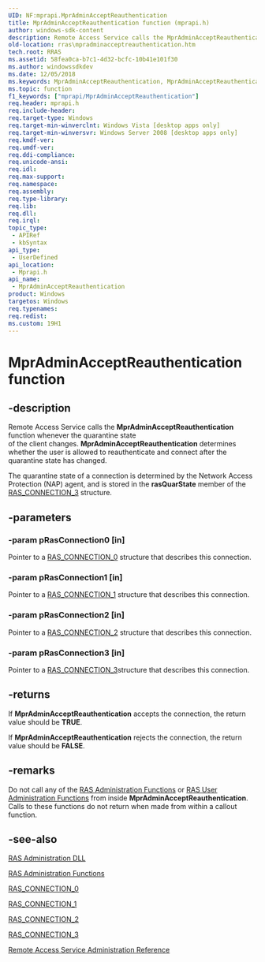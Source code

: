 ```yaml
---
UID: NF:mprapi.MprAdminAcceptReauthentication
title: MprAdminAcceptReauthentication function (mprapi.h)
author: windows-sdk-content
description: Remote Access Service calls the MprAdminAcceptReauthentication function whenever the quarantine state of the client changes.
old-location: rras\mpradminacceptreauthentication.htm
tech.root: RRAS
ms.assetid: 58fea0ca-b7c1-4d32-bcfc-10b41e101f30
ms.author: windowssdkdev
ms.date: 12/05/2018
ms.keywords: MprAdminAcceptReauthentication, MprAdminAcceptReauthentication callback, MprAdminAcceptReauthentication callback function [RAS], mprapi/MprAdminAcceptReauthentication, rras.mpradminacceptreauthentication
ms.topic: function
f1_keywords: ["mprapi/MprAdminAcceptReauthentication"]
req.header: mprapi.h
req.include-header: 
req.target-type: Windows
req.target-min-winverclnt: Windows Vista [desktop apps only]
req.target-min-winversvr: Windows Server 2008 [desktop apps only]
req.kmdf-ver: 
req.umdf-ver: 
req.ddi-compliance: 
req.unicode-ansi: 
req.idl: 
req.max-support: 
req.namespace: 
req.assembly: 
req.type-library: 
req.lib: 
req.dll: 
req.irql: 
topic_type:
 - APIRef
 - kbSyntax
api_type:
 - UserDefined
api_location:
 - Mprapi.h
api_name:
 - MprAdminAcceptReauthentication
product: Windows
targetos: Windows
req.typenames: 
req.redist: 
ms.custom: 19H1
---
```


# MprAdminAcceptReauthentication function


## -description


Remote Access Service calls the 
<b>MprAdminAcceptReauthentication</b> function whenever the quarantine state  
of the client changes. <b>MprAdminAcceptReauthentication</b> determines whether the user is allowed to reauthenticate and connect after the quarantine state has changed.

The quarantine state of a connection is determined by the Network Access Protection (NAP) agent, and is stored in the <b>rasQuarState</b> member of the <a href="https://docs.microsoft.com/windows/desktop/api/mprapi/ns-mprapi-_ras_connection_3">RAS_CONNECTION_3</a> structure. 


## -parameters




### -param pRasConnection0 [in]

Pointer to a 
<a href="https://docs.microsoft.com/windows/desktop/api/mprapi/ns-mprapi-_ras_connection_0">RAS_CONNECTION_0</a> structure that describes this connection.


### -param pRasConnection1 [in]

Pointer to a 
<a href="https://docs.microsoft.com/windows/desktop/api/mprapi/ns-mprapi-_ras_connection_1">RAS_CONNECTION_1</a> structure that describes this connection.


### -param pRasConnection2 [in]

Pointer to a 
<a href="https://docs.microsoft.com/windows/desktop/api/mprapi/ns-mprapi-_ras_connection_2">RAS_CONNECTION_2</a> structure that describes this connection.


### -param pRasConnection3 [in]

Pointer to a 
 <a href="https://docs.microsoft.com/windows/desktop/api/mprapi/ns-mprapi-_ras_connection_3">RAS_CONNECTION_3</a>structure that describes this connection.


## -returns



If 
<b>MprAdminAcceptReauthentication</b> accepts the connection, the return value should be <b>TRUE</b>.

If 
<b>MprAdminAcceptReauthentication</b> rejects the connection, the return value should be <b>FALSE</b>.




## -remarks



Do not call any of the 
<a href="https://docs.microsoft.com/windows/desktop/RRAS/ras-administration-functions">RAS Administration Functions</a> or 
<a href="https://docs.microsoft.com/windows/desktop/RRAS/ras-user-administration-functions">RAS User Administration Functions</a> from inside 
<b>MprAdminAcceptReauthentication</b>. Calls to these functions do not return when made from within a callout function.




## -see-also




<a href="https://docs.microsoft.com/windows/desktop/RRAS/ras-administration-dll">RAS Administration DLL</a>



<a href="https://docs.microsoft.com/windows/desktop/RRAS/ras-administration-functions">RAS Administration Functions</a>



<a href="https://docs.microsoft.com/windows/desktop/api/mprapi/ns-mprapi-_ras_connection_0">RAS_CONNECTION_0</a>



<a href="https://docs.microsoft.com/windows/desktop/api/mprapi/ns-mprapi-_ras_connection_1">RAS_CONNECTION_1</a>



<a href="https://docs.microsoft.com/windows/desktop/api/mprapi/ns-mprapi-_ras_connection_2">RAS_CONNECTION_2</a>



<a href="https://docs.microsoft.com/windows/desktop/api/mprapi/ns-mprapi-_ras_connection_3">RAS_CONNECTION_3</a>



<a href="https://docs.microsoft.com/windows/desktop/RRAS/remote-access-service-administration-reference">Remote Access Service Administration Reference</a>
 

 

